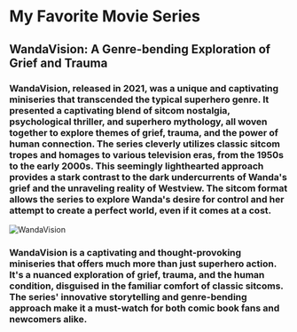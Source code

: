 # My Favorite Movie Series

## WandaVision: A Genre-bending Exploration of Grief and Trauma

### WandaVision, released in 2021, was a unique and captivating miniseries that transcended the typical superhero genre. It presented a captivating blend of sitcom nostalgia, psychological thriller, and superhero mythology, all woven together to explore themes of grief, trauma, and the power of human connection. The series cleverly utilizes classic sitcom tropes and homages to various television eras, from the 1950s to the early 2000s. This seemingly lighthearted approach provides a stark contrast to the dark undercurrents of Wanda's grief and the unraveling reality of Westview. The sitcom format allows the series to explore Wanda's desire for control and her attempt to create a perfect world, even if it comes at a cost. 

![WandaVision](https://m.media-amazon.com/images/M/MV5BZGEwYmMwZmMtMTQ3MS00YWNhLWEwMmQtZTU5YTIwZmJjZGQ0XkEyXkFqcGdeQXVyMTI5MzA5MjA1._V1_FMjpg_UX1000_.jpg) 

### WandaVision is a captivating and thought-provoking miniseries that offers much more than just superhero action. It's a nuanced exploration of grief, trauma, and the human condition, disguised in the familiar comfort of classic sitcoms. The series' innovative storytelling and genre-bending approach make it a must-watch for both comic book fans and newcomers alike. 
